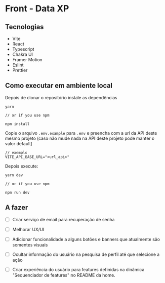 # Front - Data XP

## Tecnologias
- Vite
- React
- Typescript
- Chakra UI
- Framer Motion
- Eslint
- Prettier

## Como executar em ambiente local

Depois de clonar o repositório instale as dependências

```
yarn

// or if you use npm

npm install

```

Copie o arquivo `.env.example` para `.env` e preencha com a url da API deste mesmo projeto (caso não mude nada na API deste projeto pode manter o valor default)

```env
// exemplo
VITE_API_BASE_URL="<url_api>"
```

Depois execute:

```
yarn dev

// or if you use npm

npm run dev

```

## A fazer
- [ ] Criar serviço de email para recuperação de senha
- [ ] Melhorar UX/UI
- [ ] Adicionar funcionalidade a alguns botões e banners que atualmente são somentes visuais
- [ ] Ocultar informação do usuário na pesquisa de perfil até que selecione a ação
- [ ] Criar experiência do usuário para features definidas na dinâmica "Sequenciador de features" no README da home.

